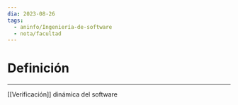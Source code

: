 ```yaml
---
dia: 2023-08-26
tags:
  - aninfo/Ingeniería-de-software
  - nota/facultad
---
```

# Definición
---
[[Verificación]] dinámica del software